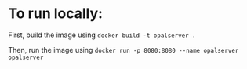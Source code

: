 # To run locally:

First, build the image using
`docker build -t opalserver .`

Then, run the image using
`docker run -p 8080:8080 --name opalserver opalserver`